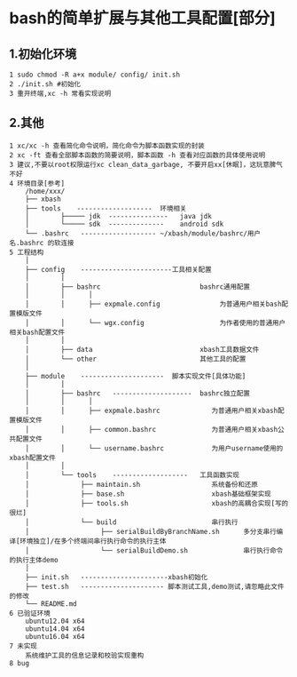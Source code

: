 bash的简单扩展与其他工具配置[部分]
=====
1.初始化环境
----------
    1 sudo chmod -R a+x module/ config/ init.sh
    2 ./init.sh #初始化
    3 重开终端,xc -h 常看实现说明

2.其他
----------
    1 xc/xc -h 查看简化命令说明，简化命令为脚本函数实现的封装
    2 xc -ft 查看全部脚本函数的简要说明，脚本函数 -h 查看对应函数的具体使用说明
    3 建议,不要以root权限运行xc clean_data_garbage, 不要开启xx[休眠]，这玩意脾气不好
    4 环境目录[参考]
        /home/xxx/
        ├── xbash
        ├── tools    -------------------  环境相关
        │        ├───── jdk  ---------------   java jdk
        │        └───── sdk  --------------    android sdk
        └── .bashrc   ------------------- ~/xbash/module/bashrc/用户名.bashrc 的软连接
    5 工程结构
        │
        ├── config    -----------------------工具相关配置
        │        │
        │        ├── bashrc                         bashrc通用配置
        │        │      │
        │        │      ├── expmale.config               为普通用户相关bash配置模版文件
        │        │      └── wgx.config                   为作者使用的普通用户相关bash配置文件
        │        │
        │        ├── data                           xbash工具数据文件
        │        └── other                          其他工具的配置
        │
        ├── module    ---------------------  脚本实现文件[具体功能]
        │        │
        │        ├── bashrc   --------------------  bashrc独立配置
        │        │      │
        │        │      ├── expmale.bashrc             为普通用户相关xbash配置模版文件
        │        │      ├── common.bashrc              为普通用户相关xbash公共配置文件
        │        │      └── username.bashrc            为用户username使用的xbash配置文件
        │        │
        │        └── tools    -------------------   工具函数实现
        │             ├── maintain.sh                  系统备份和还原
        │             ├── base.sh                      xbash基础框架实现
        │             ├── tools.sh                     xbash的高耦合实现[写的很烂]
        │             └── build                        串行执行
        │                  ├── serialBuildByBranchName.sh      多分支串行编译[环境独立]/在多个终端间串行执行命令的执行主体
        │                  └── serialBuildDemo.sh              串行执行命令的执行主体demo
        │
        ├── init.sh   ----------------------xbash初始化
        ├── test.sh   --------------------- 脚本测试工具,demo测试,请忽略此文件的修改
        └── README.md
    6 已验证环境
        ubuntu12.04 x64
        ubuntu14.04 x64
        ubuntu16.04 x64
    7 未实现
        系统维护工具的信息记录和校验实现重构
    8 bug
        
